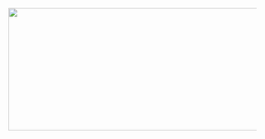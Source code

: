 
<p align="center" >
    <img width=10000px height=250px src="https://i.kym-cdn.com/photos/images/original/001/952/714/efd.gif"/>
    
</p>


